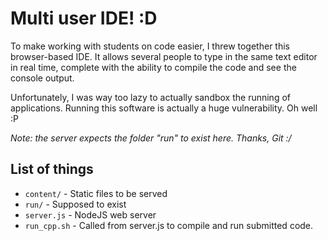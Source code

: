# Multi user IDE! :D

To make working with students on code easier,
I threw together this browser-based IDE.
It allows several people to type in the same
text editor in real time, complete with the
ability to compile the code and see the
console output.

Unfortunately, I was way too
lazy to actually sandbox the running of
applications. Running this software is
actually a huge vulnerability. Oh well :P

_Note: the server expects the folder "run" to exist here.
Thanks, Git :/_

## List of things
* `content/` - Static files to be served
* `run/` - Supposed to exist
* `server.js` - NodeJS web server
* `run_cpp.sh` - Called from server.js to compile and run submitted code.
